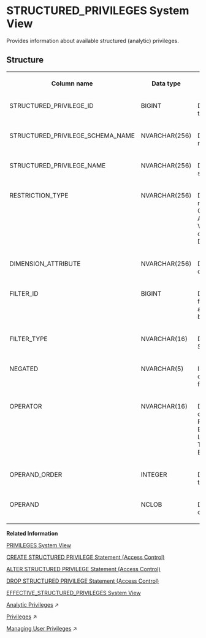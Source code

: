 <!-- loio20ffdc2575191014b116d1b580f78870 -->

# STRUCTURED\_PRIVILEGES System View

Provides information about available structured \(analytic\) privileges.



<a name="loio20ffdc2575191014b116d1b580f78870___s_t_r_u_c_t_u_r_e_d__p_r_i_v_i_l_e_g_e_s_1struct_STRUCTURED_PRIVILEGES"/>

## Structure


<table>
<tr>
<th valign="top">

Column name



</th>
<th valign="top">

Data type



</th>
<th valign="top">

Description



</th>
</tr>
<tr>
<td valign="top">

STRUCTURED\_PRIVILEGE\_ID



</td>
<td valign="top">

BIGINT



</td>
<td valign="top">

Displays the object ID of the structured privilege.



</td>
</tr>
<tr>
<td valign="top">

STRUCTURED\_PRIVILEGE\_SCHEMA\_NAME



</td>
<td valign="top">

NVARCHAR\(256\)



</td>
<td valign="top">

Displays the schema name of the privilege.



</td>
</tr>
<tr>
<td valign="top">

STRUCTURED\_PRIVILEGE\_NAME



</td>
<td valign="top">

NVARCHAR\(256\)



</td>
<td valign="top">

Displays the name of the structured privilege.



</td>
</tr>
<tr>
<td valign="top">

RESTRICTION\_TYPE



</td>
<td valign="top">

NVARCHAR\(256\)



</td>
<td valign="top">

Displays the type of restriction: CUBERESTRICTION, ACTIVITYRESTRICTION, VALIDITYRESTRICTION, or DIMENSIONRESTRICTION.



</td>
</tr>
<tr>
<td valign="top">

DIMENSION\_ATTRIBUTE



</td>
<td valign="top">

NVARCHAR\(256\)



</td>
<td valign="top">

Displays the name of the dimension attribute.



</td>
</tr>
<tr>
<td valign="top">

FILTER\_ID



</td>
<td valign="top">

BIGINT



</td>
<td valign="top">

Displays the number of filters needed to combine all operators/operands belonging to one filter.



</td>
</tr>
<tr>
<td valign="top">

FILTER\_TYPE



</td>
<td valign="top">

NVARCHAR\(16\)



</td>
<td valign="top">

Displays the type of filter: STATIC/DYNAMIC.



</td>
</tr>
<tr>
<td valign="top">

NEGATED



</td>
<td valign="top">

NVARCHAR\(5\)



</td>
<td valign="top">

Indicates whether the operator is negated in the filter: TRUE/FALSE.



</td>
</tr>
<tr>
<td valign="top">

OPERATOR



</td>
<td valign="top">

NVARCHAR\(16\)



</td>
<td valign="top">

Displays the type of operator: CONTAINS PATTERN, BETWEEN, EQUAL, IN, LESS THAN, LESS EQUAL, GREATER THAN, or GREATER EQUAL.



</td>
</tr>
<tr>
<td valign="top">

OPERAND\_ORDER



</td>
<td valign="top">

INTEGER



</td>
<td valign="top">

Displays the sequence of the operands per filter ID.



</td>
</tr>
<tr>
<td valign="top">

OPERAND



</td>
<td valign="top">

NCLOB



</td>
<td valign="top">

Displays the value that the operator is compared to.



</td>
</tr>
</table>

**Related Information**  


[PRIVILEGES System View](privileges-system-view-20cc29b.md "Provides information about available privileges.")

[CREATE STRUCTURED PRIVILEGE Statement \(Access Control\)](../../010-SQL-Reference/012-SQL-Statements/create-structured-privilege-statement-access-control-622b2df.md "Creates a structured (analytic) privilege.")

[ALTER STRUCTURED PRIVILEGE Statement \(Access Control\)](../../010-SQL-Reference/012-SQL-Statements/alter-structured-privilege-statement-access-control-fd40165.md "Alters a structured (analytic) privilege, replacing the existing definition of the structured privilege with the new definition.")

[DROP STRUCTURED PRIVILEGE Statement \(Access Control\)](../../010-SQL-Reference/012-SQL-Statements/drop-structured-privilege-statement-access-control-4742f57.md "Drops a structured (analytic) privilege.")

[EFFECTIVE\_STRUCTURED\_PRIVILEGES System View](effective-structured-privileges-system-view-d201952.md "Displays the structured privileges applied to an object.")

[Analytic Privileges](https://help.sap.com/viewer/c82f8d6a84c147f8b78bf6416dae7290/2023_2_QRC/en-US/db08ea0cbb571014a386f851122958b2.html "Analytic privileges grant different users access to different portions of data in the same view based on their business role. Within the definition of an analytic privilege, the conditions that control which data users see is defined using SQL.") :arrow_upper_right:

[Privileges](https://help.sap.com/viewer/c82f8d6a84c147f8b78bf6416dae7290/2023_2_QRC/en-US/fb0f9b103d6940f28f3479b533c351e9.html "Several privilege types are used in SAP HANA (system, object, and analytic).") :arrow_upper_right:

[Managing User Privileges](https://help.sap.com/viewer/b6c0184b46cc424b9bcce8e6aae02f97/2023_2_QRC/en-US/20fc276e8f22423fb6eba66f03f541e1.html "Various privileges are required to manage remote sources, virtual tables, and linked database.") :arrow_upper_right:

